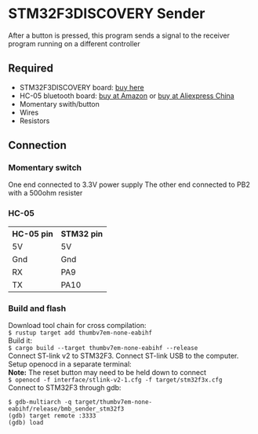 # STM32F3DISCOVERY Sender
After a button is pressed, this program sends a signal to the receiver program running on a different controller

## Required
<ul>
<li>STM32F3DISCOVERY board: <a href=https://www.st.com/en/evaluation-tools/stm32f3discovery.html#sample-buy>buy here</a></li>
<li>HC-05 bluetooth board: <a href=https://www.amazon.com/s?k=hc-05&ref=nb_sb_noss_2>buy at Amazon</a> or <a href=https://www.aliexpress.com/item/32340945238.html>buy at Aliexpress China</a></li>
<li>Momentary swith/button</li>
<li>Wires</li>
<li>Resistors</li>
</ul>

## Connection

### Momentary switch
One end connected to 3.3V power supply
The other end connected to PB2 with a 500ohm resister


### HC-05
<table>
<tr>
<th>HC-05 pin</th>
<th>STM32 pin</th>
</tr>
<tr>
<td>5V</td>
<td>5V</td>
</tr>
<tr>
<td>Gnd</td>
<td>Gnd</td>
</tr>
<tr>
<td>RX</td>
<td>PA9</td>
</tr>
<tr>
<td>TX</td>
<td>PA10</td>
</tr>
</table>

### Build and flash
Download tool chain for cross compilation:<br>
`$ rustup target add thumbv7em-none-eabihf`<br>
Build it:<br>
`$ cargo build --target thumbv7em-none-eabihf --release`<br>
Connect ST-link v2 to STM32F3. Connect ST-link USB to the computer.  Setup openocd in a separate terminal:<br>
<b>Note:</b> The reset button may need to be held down to connect<br>
`$ openocd -f interface/stlink-v2-1.cfg -f target/stm32f3x.cfg`<br>
Connect to STM32F3 through gdb:<br>
```
$ gdb-multiarch -q target/thumbv7em-none-eabihf/release/bmb_sender_stm32f3
(gdb) target remote :3333
(gdb) load
